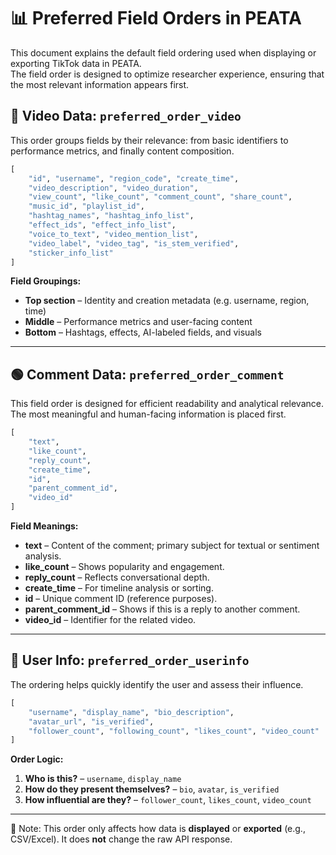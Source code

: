 # 📊 Preferred Field Orders in PEATA

This document explains the default field ordering used when displaying or exporting TikTok data in PEATA.  
The field order is designed to optimize researcher experience, ensuring that the most relevant information appears first.

## 🔵 Video Data: `preferred_order_video`

This order groups fields by their relevance: from basic identifiers to performance metrics, and finally content composition.

```python
[
    "id", "username", "region_code", "create_time",
    "video_description", "video_duration",
    "view_count", "like_count", "comment_count", "share_count",
    "music_id", "playlist_id",
    "hashtag_names", "hashtag_info_list",
    "effect_ids", "effect_info_list",
    "voice_to_text", "video_mention_list",
    "video_label", "video_tag", "is_stem_verified",
    "sticker_info_list"
]
```

**Field Groupings:**

- **Top section** – Identity and creation metadata (e.g. username, region, time)
- **Middle** – Performance metrics and user-facing content
- **Bottom** – Hashtags, effects, AI-labeled fields, and visuals

---

## 🟢 Comment Data: `preferred_order_comment`

This field order is designed for efficient readability and analytical relevance. The most meaningful and human-facing information is placed first.

```python
[
    "text",
    "like_count",
    "reply_count",
    "create_time",
    "id",
    "parent_comment_id",
    "video_id"
]
```

**Field Meanings:**

- **text** – Content of the comment; primary subject for textual or sentiment analysis.
- **like_count** – Shows popularity and engagement.
- **reply_count** – Reflects conversational depth.
- **create_time** – For timeline analysis or sorting.
- **id** – Unique comment ID (reference purposes).
- **parent_comment_id** – Shows if this is a reply to another comment.
- **video_id** – Identifier for the related video.


---

## 🔷 User Info: `preferred_order_userinfo`

The ordering helps quickly identify the user and assess their influence.

```python
[
    "username", "display_name", "bio_description",
    "avatar_url", "is_verified",
    "follower_count", "following_count", "likes_count", "video_count"
]
```

**Order Logic:**

1. **Who is this?** – `username`, `display_name`
2. **How do they present themselves?** – `bio`, `avatar`, `is_verified`
3. **How influential are they?** – `follower_count`, `likes_count`, `video_count`

---

📝 Note: This order only affects how data is **displayed** or **exported** (e.g., CSV/Excel). It does **not** change the raw API response.